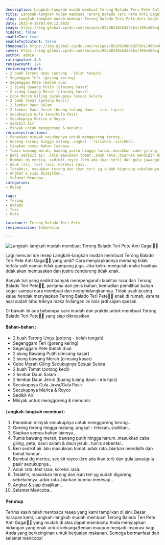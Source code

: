 ```yaml
---
description: Langkah-langkah mudah membuat Terong Balado Teri Pete Anti Gagal"
title: Langkah-langkah mudah membuat Terong Balado Teri Pete Anti Gagal
slug: Langkah-langkah-mudah-membuat-Terong-Balado-Teri-Pete-Anti-Gagal
date: 2022-8-18T03:09:12.063Z
image: https://img-global.cpcdn.com/recipes/052d0240b6d276b1/400x400cq70/photo.jpg
hideToc: false
enableToc: true
enableTocContent: false
thumbnail: https://img-global.cpcdn.com/recipes/052d0240b6d276b1/400x400cq70/photo.jpg
cover: https://img-global.cpcdn.com/recipes/052d0240b6d276b1/400x400cq70/photo.jpg
author: admin
ratingvalue: 4.8
reviewcount: 124
recipeingredient:
- 2 buah Terong Ungu (potong - belah tengah)
- Segenggam Teri (goreng kering)
- Segenggam Pete (belah dua)
- 2 siung Bawang Putih (cincang kasar)
- 2 siung bawang Merah (cincang kasar)
- Cabe Merah Giling Secukupnya Sesuai Selera
- 2 buah Tomat (potong kecil)
- 2 lembar Daun Salam
- 2 lembar Daun Jeruk (buang tulang daun - iris tipis)
- Secukupnya Gula Jawa/Gula Pasir
- Secukupnya Merica & Royco
- Sedikit Air
- Minyak untuk menggoreng & menumis
recipeinstructions:
- Panaskan minyak secukupnya untuk menggoreng terong..
- Goreng terong hingga matang..angkat - tiriskan..sisihkan..
- Siapkan semua bahan lainnya..
- Tumis bawang merah, bawang putih hingga harum..masukkan cabe giling, pete, daun salam & daun jeruk.. tumis sebentar..
- Beri sedikit air..lalu masukkan tomat..aduk rata..biarkan mendidih dan tomat hancur..
- Bumbui dg merica, sedikit royco (krn ada ikan teri) dan gula jawa/gula pasir secukupnya..
- Aduk rata..test rasa..koreksi rasa..
- Terakhir, masukkan terong dan ikan teri yg sudah digoreng sebelumnya..aduk rata..biarkan bumbu meresap..
- Angkat & siap disajikan..
- Selamat Mencoba..
categories:
- Resep

tags:
- Terong
- Balado
- Teri
- Pete

katakunci: Terong Balado Teri Pete
recipecuisine: Indonesian

---
```


![Langkah-langkah mudah membuat Terong Balado Teri Pete Anti Gagal👩‍🍳](https://img-global.cpcdn.com/recipes/052d0240b6d276b1/400x400cq70/photo.jpg)

Lagi mencari ide resep Langkah-langkah mudah membuat Terong Balado Teri Pete Anti Gagal👩‍🍳 yang unik? Cara menyiapkannya memang tidak terlalu sulit namun tidak gampang juga. Jika keliru mengolah maka hasilnya tidak akan memuaskan dan justru cenderung tidak enak.

Banyak hal yang sedikit banyak mempengaruhi kualitas rasa dari Terong Balado Teri Pete👩‍🍳, pertama dari jenis bahan, kemudian pemilihan bahan segar sampai cara membuat dan menghidangkannya. Tidak usah pusing kalau hendak menyiapkan Terong Balado Teri Pete👩‍🍳 enak di rumah, karena asal sudah tahu triknya maka hidangan ini bisa jadi sajian spesial.

Di bawah ini ada beberapa cara mudah dan praktis untuk membuat Terong Balado Teri Pete👩‍🍳 yang siap dikreasikan.

<!--inarticleads1-->

#### Bahan-bahan :

- 2 buah Terong Ungu (potong - belah tengah)
- Segenggam Teri (goreng kering)
- Segenggam Pete (belah dua)
- 2 siung Bawang Putih (cincang kasar)
- 2 siung bawang Merah (cincang kasar)
- Cabe Merah Giling Secukupnya Sesuai Selera
- 2 buah Tomat (potong kecil)
- 2 lembar Daun Salam
- 2 lembar Daun Jeruk (buang tulang daun - iris tipis)
- Secukupnya Gula Jawa/Gula Pasir
- Secukupnya Merica & Royco
- Sedikit Air
- Minyak untuk menggoreng & menumis

<!--inarticleads2-->

#### Langkah-langkah membuat :

1. Panaskan minyak secukupnya untuk menggoreng terong..
1. Goreng terong hingga matang..angkat - tiriskan..sisihkan..
1. Siapkan semua bahan lainnya..
1. Tumis bawang merah, bawang putih hingga harum..masukkan cabe giling, pete, daun salam & daun jeruk.. tumis sebentar..
1. Beri sedikit air..lalu masukkan tomat..aduk rata..biarkan mendidih dan tomat hancur..
1. Bumbui dg merica, sedikit royco (krn ada ikan teri) dan gula jawa/gula pasir secukupnya..
1. Aduk rata..test rasa..koreksi rasa..
1. Terakhir, masukkan terong dan ikan teri yg sudah digoreng sebelumnya..aduk rata..biarkan bumbu meresap..
1. Angkat & siap disajikan..
1. Selamat Mencoba..

#### Penutup

Terima kasih telah membaca resep yang kami tampilkan di sini. Besar harapan kami, Langkah-langkah mudah membuat Terong Balado Teri Pete Anti Gagal👩‍🍳 yang mudah di atas dapat membantu Anda menyiapkan hidangan yang enak untuk keluarga/teman maupun menjadi inspirasi bagi Anda yang berkeinginan untuk berjualan makanan. Semoga bermanfaat dan selamat mencoba!